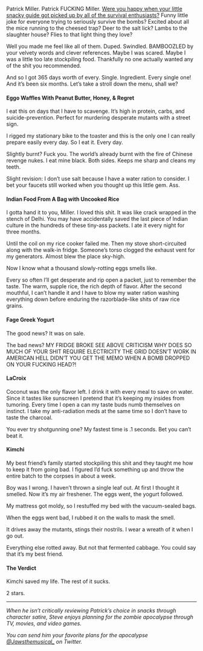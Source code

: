 Patrick Miller. Patrick FUCKING Miller.  [Were you happy when your little snacky guide got picked up by all of the survival enthusiasts?](http://dreadzone.zone/dz1/snacks.html)  Funny little joke for everyone trying to seriously survive the bombs? Excited about all the mice running to the cheesed trap? Deer to the salt lick? Lambs to the slaughter house? Flies to that light thing they love?

Well you made me feel like all of them. Duped. Swindled. BAMBOOZLED by your velvety words and clever references. Maybe I was scared. Maybe I was a little too late stockpiling food. Thankfully no one actually wanted any of the shit you recommended.

And so I got 365 days worth of every. Single. Ingredient. Every single one! And it’s been six months. Let’s take a stroll down the menu, shall we?

#### Eggo Waffles With Peanut Butter, Honey, & Regret

I eat this on days that I have to scavenge. It’s high in protein, carbs, and suicide-prevention. Perfect for murdering desperate mutants with a street sign. 

I rigged my stationary bike to the toaster and this is the only one I can really prepare easily every day. So I eat it. Every day. 

Slightly burnt? Fuck you. The world’s already burnt with the fire of Chinese revenge nukes. I eat mine black. Both sides. Keeps me sharp and cleans my teeth. 

Slight revision: I don’t use salt because I have a water ration to consider. I bet your faucets still worked when you thought up this little gem. Ass.

#### Indian Food From A Bag with Uncooked Rice

I gotta hand it to you, Miller. I loved this shit. It was like crack wrapped in the stench of Delhi. You may have accidentally saved the last piece of Indian culture in the hundreds of these tiny-ass packets. I ate it every night for three months.

Until the coil on my rice cooker failed me. Then my stove short-circuited along with the walk-in fridge. Someone’s torso clogged the exhaust vent for my generators. Almost blew the place sky-high.

Now I know what a thousand slowly-rotting eggs smells like.

Every so often I’ll get desperate and rip open a packet, just to remember the taste. The warm, supple rice, the rich depth of flavor. After the second mouthful, I can’t handle it and I have to blow my water ration washing everything down before enduring the razorblade-like shits of raw rice grains.

#### Fage Greek Yogurt

The good news? It was on sale.

The bad news? MY FRIDGE BROKE SEE ABOVE CRITICISM WHY DOES SO MUCH OF YOUR SHIT REQUIRE ELECTRICITY THE GRID DOESN’T WORK IN AMERICAN HELL DIDN’T YOU GET THE MEMO WHEN A BOMB DROPPED ON YOUR FUCKING HEAD?!

#### LaCroix

Coconut was the only flavor left. I drink it with every meal to save on water. Since it tastes like sunscreen I pretend that it’s keeping my insides from tumoring. Every time I open a can my taste buds numb themselves on instinct. I take my anti-radiation meds at the same time so I don’t have to taste the charcoal. 

You ever try shotgunning one? My fastest time is .1 seconds. Bet you can’t beat it.

#### Kimchi

My best friend’s family started stockpiling this shit and they taught me how to keep it from going bad. I figured I’d fuck something up and throw the entire batch to the corpses in about a week.

Boy was I wrong. I haven’t thrown a single leaf out. At first I thought it smelled. Now it’s my air freshener. The eggs went, the yogurt followed. 

My mattress got moldy, so I restuffed my bed with the vacuum-sealed bags. 

When the eggs went bad, I rubbed it on the walls to mask the smell.

It drives away the mutants, stings their nostrils. I wear a wreath of it when I go out. 

Everything else rotted away. But not that fermented cabbage. You could say that it’s my best friend. 

#### The Verdict

Kimchi saved my life. The rest of it sucks. 

2 stars.

- - - -

*When he isn’t critically reviewing Patrick’s choice in snacks through character satire, Steve enjoys planning for the zombie apocalypse through TV, movies, and video games.*

*You can send him your favorite plans for the apocalypse [@Jawsthemusical_](https://twitter.com/@jawsthemusical_) on Twitter.*